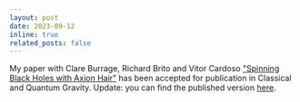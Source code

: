 ```yaml
---
layout: post
date: 2023-09-12
inline: true
related_posts: false
---
```


My paper with Clare Burrage, Richard Brito and Vitor Cardoso ["Spinning Black Holes with Axion Hair"](https://arxiv.org/abs/2306.03662) has been accepted for publication in Classical and Quantum Gravity. Update: you can find the published version [here](https://iopscience.iop.org/article/10.1088/1361-6382/acf9d6).